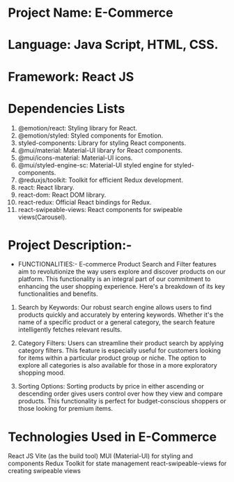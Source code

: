 # Project Name: E-Commerce

# Language: Java Script, HTML, CSS.

# Framework: React JS

# Dependencies Lists

1. @emotion/react: Styling library for React.
2. @emotion/styled: Styled components for Emotion.
3. styled-components: Library for styling React components.
4. @mui/material: Material-UI library for React components.
5. @mui/icons-material: Material-UI icons.
6. @mui/styled-engine-sc: Material-UI styled engine for styled-components.
7. @reduxjs/toolkit: Toolkit for efficient Redux development.
8. react: React library.
9. react-dom: React DOM library.
10. react-redux: Official React bindings for Redux.
11. react-swipeable-views: React components for swipeable views(Carousel).

# Project Description:-

- FUNCTIONALITIES:- E-commerce Product Search and Filter features aim to revolutionize the way users explore and discover products on our platform. This functionality is an integral part of our commitment to enhancing the user shopping experience. Here's a breakdown of its key functionalities and benefits.

1. Search by Keywords:
   Our robust search engine allows users to find products quickly and accurately by entering keywords. Whether it's the name of a specific product or a general category, the search feature intelligently fetches relevant results.

2. Category Filters:
   Users can streamline their product search by applying category filters. This feature is especially useful for customers looking for items within a particular product group or niche. The option to explore all categories is also available for those in a more exploratory shopping mood.

3. Sorting Options:
   Sorting products by price in either ascending or descending order gives users control over how they view and compare products. This functionality is perfect for budget-conscious shoppers or those looking for premium items.

# Technologies Used in E-Commerce

React JS
Vite (as the build tool)
MUI (Material-UI) for styling and components
Redux Toolkit for state management
react-swipeable-views for creating swipeable views
